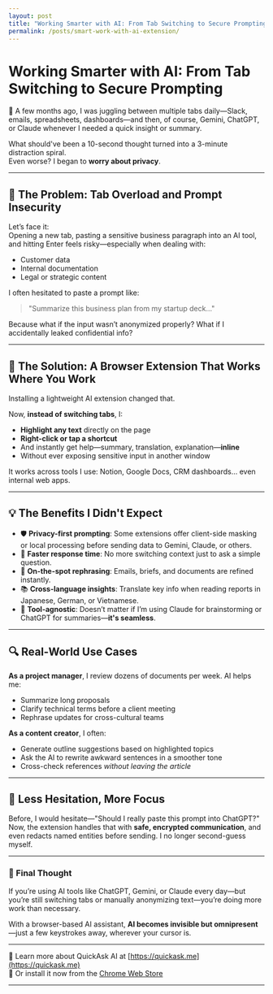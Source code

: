 ```yaml
---
layout: post
title: "Working Smarter with AI: From Tab Switching to Secure Prompting"
permalink: /posts/smart-work-with-ai-extension/
---
```

# Working Smarter with AI: From Tab Switching to Secure Prompting
🔐 A few months ago, I was juggling between multiple tabs daily—Slack, emails, spreadsheets, dashboards—and then, of course, Gemini, ChatGPT, or Claude whenever I needed a quick insight or summary.

What should've been a 10-second thought turned into a 3-minute distraction spiral.  
Even worse? I began to **worry about privacy**.

---

## 🔄 The Problem: Tab Overload and Prompt Insecurity

Let’s face it:  
Opening a new tab, pasting a sensitive business paragraph into an AI tool, and hitting Enter feels risky—especially when dealing with:

- Customer data  
- Internal documentation  
- Legal or strategic content

I often hesitated to paste a prompt like:

> "Summarize this business plan from my startup deck..."

Because what if the input wasn’t anonymized properly? What if I accidentally leaked confidential info?

---

## 🧩 The Solution: A Browser Extension That Works Where You Work

Installing a lightweight AI extension changed that.

Now, **instead of switching tabs**, I:

- **Highlight any text** directly on the page  
- **Right-click or tap a shortcut**  
- And instantly get help—summary, translation, explanation—**inline**  
- Without ever exposing sensitive input in another window

It works across tools I use: Notion, Google Docs, CRM dashboards... even internal web apps.

---

## 💡 The Benefits I Didn't Expect

- 🛡 **Privacy-first prompting**: Some extensions offer client-side masking or local processing before sending data to Gemini, Claude, or others.
- 🚀 **Faster response time**: No more switching context just to ask a simple question.
- 🧠 **On-the-spot rephrasing**: Emails, briefs, and documents are refined instantly.
- 📚 **Cross-language insights**: Translate key info when reading reports in Japanese, German, or Vietnamese.
- 🧩 **Tool-agnostic**: Doesn’t matter if I’m using Claude for brainstorming or ChatGPT for summaries—**it's seamless**.

---

## 🔍 Real-World Use Cases

**As a project manager**, I review dozens of documents per week. AI helps me:

- Summarize long proposals  
- Clarify technical terms before a client meeting  
- Rephrase updates for cross-cultural teams

**As a content creator**, I often:

- Generate outline suggestions based on highlighted topics  
- Ask the AI to rewrite awkward sentences in a smoother tone  
- Cross-check references *without leaving the article*

---

## 🧠 Less Hesitation, More Focus

Before, I would hesitate—"Should I really paste this prompt into ChatGPT?"  
Now, the extension handles that with **safe, encrypted communication**, and even redacts named entities before sending. I no longer second-guess myself.

---

### 💬 Final Thought

If you’re using AI tools like ChatGPT, Gemini, or Claude every day—but you’re still switching tabs or manually anonymizing text—you’re doing more work than necessary.

With a browser-based AI assistant, **AI becomes invisible but omnipresent**—just a few keystrokes away, wherever your cursor is.

---

🔗 Learn more about QuickAsk AI at [https://quickask.me](https://quickask.me)  
🧩 Or install it now from the [Chrome Web Store](https://chromewebstore.google.com/detail/quickask-ai-d%E1%BB%8Bch-ho%E1%BA%B7c-h%E1%BB%8Fi/jnejgogaflifpdgecjfhpgdiabbeipag)

---
